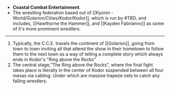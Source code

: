 - **Coastal Combat Entertainment**. 
- The wrestling federation based out of [[Kyonin - World/Golarion/Cities/Kodor/Kodor]], which is run by #TBD, and includes, [[Hawthorne the Hammer]], and [[Kayden Fabrianno]] as some of it's more prominent wrestlers.

---
1. Typically, the C.C.E. travels the continent of [[Golarion]], going from town to town inviting all that attend the show in their hometown to follow them to the next town as a way of telling a complete story which always ends in Kodor's "Ring above the Rocks" 
2. The central stage,"The Ring above the Rocks", where the final fight takes place is literally in the center of Kodor suspended between all four mesas via cabling. Under which are massive trapeze nets to catch any falling wrestlers.